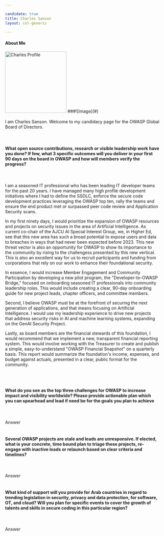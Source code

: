 ```yaml
---

candidate: true
title: Charles Sanson
layout: col-generic

---
```


#### About Me
<img src="https://artcraft.net/images/Me_on_Moon4.jpg" alt="Charles Profile" width=200 height=200>
###![Image](#)
<br>
<br>
I am Charles Sanson.  Welcome to my candidacy page for the OWASP Global Board of Directors.
<br>

<br>
<br>

#### What open source contributions, research or visible leadership work have you done? If few, what 3 specific outcomes will you deliver in your first 90 days on the board in OWASP and how will members verify the progress?
<br>
<br>
I am a seasoned IT professional who has been leading IT developer teams for the past 20 years.
I have managed many high profile development initiatives where I had to define the SSDLC, enforce the secure code development practices leveraging the OWASP top ten, rally the teams and ensure the end product met or surpassed peer code review and Application Security scans.

In my first ninety days, I would prioritize the expansion of OWASP resources and projects on security issues in the area of Artificial Intelligence.
As current co-chair of the AJCU AI Special Interest Group, we, in Higher Ed, see that this new area has such a broad potential to expose users and data to breaches in ways that had never been expected before 2023. 
This new threat vector is also an opportunity for OWASP to show its importance to the community by rising to the challengess presented by this new vertical.
This is also an excellent way for us to recruit participants and funding from corporations that rely on our work to enhance their foundational security.

In essence, I would increase Member Engagement and Community Participation by developing a new pilot program, the "Developer-to-OWASP Bridge," focused on onboarding seasoned IT professionals into community leadership roles. This would include creating a clear, 90-day onboarding guide for new project leads, chapter officers, and committee members.

Second, I believe OWASP must be at the forefront of securing the next generation of applications, and that means focusing on Artificial Intelligence. I would use my leadership experience to drive new projects that address security risks in AI and machine learning systems, expanding on the GenAI Security Project.

Lastly, as board members are the financial stewards of this foundation, I would recommend that we implement a new, transparent financial reporting system. This would involve working with the Treasurer to create and publish a simple, easy-to-understand "OWASP Financial Snapshot" on a quarterly basis. This report would summarize the foundation's income, expenses, and budget against actuals, presented in a clear, public format for the community.


<br>
<br>

#### What do you see as the top three challenges for OWASP to increase impact and visibility worldwide? Please provide actionable plan which you can spearhead and lead if need be for the goals you plan to achieve
<br>
<br>
Answer
<br>
<br>

#### Several OWASP projects are stale and leads are unresponsive. If elected, what is your concrete, time bound plan to triage these projects, re-engage with inactive leads or relaunch based on clear criteria and timelines?
<br>
<br>
Answer
<br>
<br>

#### What kind of support will you provide for Arab countries in regard to trending legislation in security, privacy and data protection, for software, OT, and cloud? Will you plan for specific events to cover the growth of talents and skills in secure coding in this particular region?
<br>
<br>
Answer
<br>
<br>

